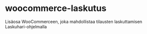 # woocommerce-laskutus
Lisäosa WooCommerceen, joka mahdollistaa tilausten laskuttamisen Laskuhari-ohjelmalla
